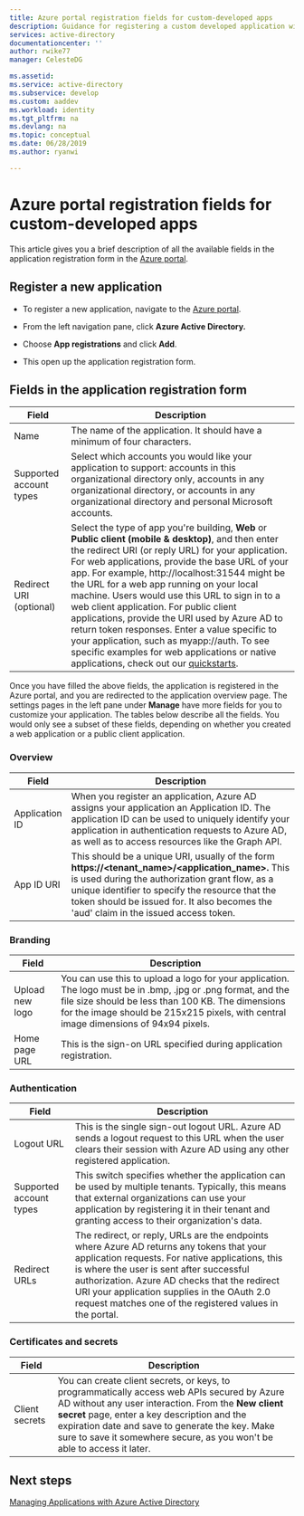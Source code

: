 ```yaml
---
title: Azure portal registration fields for custom-developed apps
description: Guidance for registering a custom developed application with Azure AD
services: active-directory
documentationcenter: ''
author: rwike77
manager: CelesteDG

ms.assetid: 
ms.service: active-directory
ms.subservice: develop
ms.custom: aaddev 
ms.workload: identity
ms.tgt_pltfrm: na
ms.devlang: na
ms.topic: conceptual
ms.date: 06/28/2019
ms.author: ryanwi

---
```


# Azure portal registration fields for custom-developed apps

This article gives you a brief description of all the available fields in the application registration form in the [Azure portal](https://portal.azure.com).

## Register a new application

-   To register a new application, navigate to the [Azure portal](https://portal.azure.com).

-   From the left navigation pane, click **Azure Active Directory.**

-   Choose **App registrations** and click **Add**.

-   This open up the application registration form.

## Fields in the application registration form

| Field            | Description                                                                              |
|------------------|------------------------------------------------------------------------------------------|
| Name             | The name of the application. It should have a minimum of four characters.                |
| Supported account types| Select which accounts you would like your application to support: accounts in this organizational directory only, accounts in any organizational directory, or accounts in any organizational directory and personal Microsoft accounts.  |
| Redirect URI (optional) | Select the type of app you're building, **Web** or **Public client (mobile & desktop)**, and then enter the redirect URI (or reply URL) for your application. For web applications, provide the base URL of your app. For example, http://localhost:31544 might be the URL for a web app running on your local machine. Users would use this URL to sign in to a web client application. For public client applications, provide the URI used by Azure AD to return token responses. Enter a value specific to your application, such as myapp://auth. To see specific examples for web applications or native applications, check out our [quickstarts](https://docs.microsoft.com/azure/active-directory/develop).|

Once you have filled the above fields, the application is registered in the Azure portal, and you are redirected to the application overview page. The settings pages in the left pane under **Manage** have more fields for you to customize your application. The tables below describe all the fields. You would only see a subset of these fields, depending on whether you created a web application or a public client application.

### Overview

| Field           | Description        |
|-----------------|-----------------------------------------------------------------------------------------------------------------------------------------------------------------------------------------------------------------------------------------------------------------------------------------------------------------|
| Application ID  | When you register an application, Azure AD assigns your application an Application ID. The application ID can be used to uniquely identify your application in authentication requests to Azure AD, as well as to access resources like the Graph API.                                                          |
| App ID URI      | This should be a unique URI, usually of the form **https://&lt;tenant\_name&gt;/&lt;application\_name&gt;.** This is used during the authorization grant flow, as a unique identifier to specify the resource that the token should be issued for. It also becomes the 'aud' claim in the issued access token. |

### Branding

| Field           | Description        |
|-----------------|-----------------------------------------------------------------------------------------------------------------------------------------------------------------------------------------------------------------------------------------------------------------------------------------------------------------|
| Upload new logo | You can use this to upload a logo for your application. The logo must be in .bmp, .jpg or .png format, and the file size should be less than 100 KB. The dimensions for the image should be 215x215 pixels, with central image dimensions of 94x94 pixels.|
| Home page URL   | This is the sign-on URL specified during application registration.|

### Authentication

| Field           | Description        |
|-----------------|-----------------------------------------------------------------------------------------------------------------------------------------------------------------------------------------------------------------------------------------------------------------------------------------------------------------|
| Logout URL      | This is the single sign-out logout URL. Azure AD sends a logout request to this URL when the user clears their session with Azure AD using any other registered application.|
| Supported account types  | This switch specifies whether the application can be used by multiple tenants. Typically, this means that external organizations can use your application by registering it in their tenant and granting access to their organization's data.|
| Redirect URLs      | The redirect, or reply, URLs are the endpoints where Azure AD returns any tokens that your application requests. For native applications, this is where the user is sent after successful authorization. Azure AD checks that the redirect URI your application supplies in the OAuth 2.0 request matches one of the registered values in the portal.|

### Certificates and secrets

| Field           | Description        |
|-----------------|-----------------------------------------------------------------------------------------------------------------------------------------------------------------------------------------------------------------------------------------------------------------------------------------------------------------|
| Client secrets            | You can create client secrets, or keys, to programmatically access web APIs secured by Azure AD without any user interaction. From the **New client secret** page, enter a key description and the expiration date and save to generate the key. Make sure to save it somewhere secure, as you won't be able to access it later.             |

## Next steps

[Managing Applications with Azure Active Directory](../manage-apps/what-is-application-management.md)
